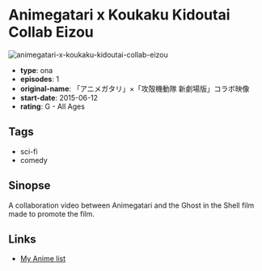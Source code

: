 # Animegatari x Koukaku Kidoutai Collab Eizou

![animegatari-x-koukaku-kidoutai-collab-eizou](https://cdn.myanimelist.net/images/anime/9/80627.jpg)

-   **type**: ona
-   **episodes**: 1
-   **original-name**: 「アニメガタリ」×「攻殻機動隊 新劇場版」コラボ映像
-   **start-date**: 2015-06-12
-   **rating**: G - All Ages

## Tags

-   sci-fi
-   comedy

## Sinopse

A collaboration video between Animegatari and the Ghost in the Shell film made to promote the film.

## Links

-   [My Anime list](https://myanimelist.net/anime/33512/Animegatari_x_Koukaku_Kidoutai_Collab_Eizou)
